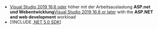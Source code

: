 * <span data-ttu-id="68d3a-101">[Visual Studio 2019 16,6 oder](https://visualstudio.microsoft.com/downloads/?utm_medium=microsoft&utm_source=docs.microsoft.com&utm_campaign=inline+link&utm_content=download+vs2019) höher mit der Arbeitsauslastung **ASP.net und Webentwicklung**</span><span class="sxs-lookup"><span data-stu-id="68d3a-101">[Visual Studio 2019 16.6 or later](https://visualstudio.microsoft.com/downloads/?utm_medium=microsoft&utm_source=docs.microsoft.com&utm_campaign=inline+link&utm_content=download+vs2019) with the **ASP.NET and web development** workload</span></span>
* [!INCLUDE [.NET 5.0 SDK](~/includes/5.0-SDK.md)]
